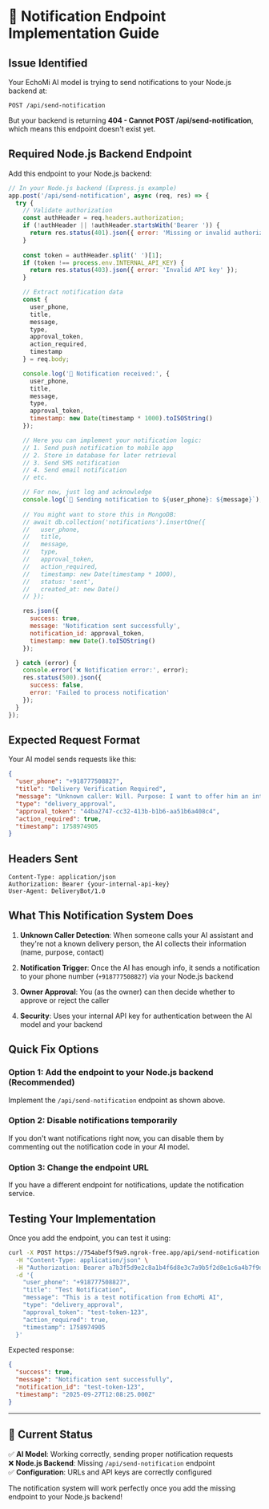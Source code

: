 # 🔔 Notification Endpoint Implementation Guide

## Issue Identified
Your EchoMi AI model is trying to send notifications to your Node.js backend at:
```
POST /api/send-notification
```

But your backend is returning **404 - Cannot POST /api/send-notification**, which means this endpoint doesn't exist yet.

## Required Node.js Backend Endpoint

Add this endpoint to your Node.js backend:

```javascript
// In your Node.js backend (Express.js example)
app.post('/api/send-notification', async (req, res) => {
  try {
    // Validate authorization
    const authHeader = req.headers.authorization;
    if (!authHeader || !authHeader.startsWith('Bearer ')) {
      return res.status(401).json({ error: 'Missing or invalid authorization header' });
    }
    
    const token = authHeader.split(' ')[1];
    if (token !== process.env.INTERNAL_API_KEY) {
      return res.status(403).json({ error: 'Invalid API key' });
    }

    // Extract notification data
    const {
      user_phone,
      title,
      message,
      type,
      approval_token,
      action_required,
      timestamp
    } = req.body;

    console.log('📱 Notification received:', {
      user_phone,
      title,
      message,
      type,
      approval_token,
      timestamp: new Date(timestamp * 1000).toISOString()
    });

    // Here you can implement your notification logic:
    // 1. Send push notification to mobile app
    // 2. Store in database for later retrieval
    // 3. Send SMS notification
    // 4. Send email notification
    // etc.

    // For now, just log and acknowledge
    console.log(`🔔 Sending notification to ${user_phone}: ${message}`);
    
    // You might want to store this in MongoDB:
    // await db.collection('notifications').insertOne({
    //   user_phone,
    //   title,
    //   message,
    //   type,
    //   approval_token,
    //   action_required,
    //   timestamp: new Date(timestamp * 1000),
    //   status: 'sent',
    //   created_at: new Date()
    // });

    res.json({
      success: true,
      message: 'Notification sent successfully',
      notification_id: approval_token,
      timestamp: new Date().toISOString()
    });

  } catch (error) {
    console.error('❌ Notification error:', error);
    res.status(500).json({ 
      success: false, 
      error: 'Failed to process notification' 
    });
  }
});
```

## Expected Request Format

Your AI model sends requests like this:

```json
{
  "user_phone": "+918777508827",
  "title": "Delivery Verification Required",
  "message": "Unknown caller: Will. Purpose: I want to offer him an internship.. Callback: Caller's Number Additional info: It's basically | Basically, it's",
  "type": "delivery_approval",
  "approval_token": "44ba2747-cc32-413b-b1b6-aa51b6a408c4",
  "action_required": true,
  "timestamp": 1758974905
}
```

## Headers Sent

```
Content-Type: application/json
Authorization: Bearer {your-internal-api-key}
User-Agent: DeliveryBot/1.0
```

## What This Notification System Does

1. **Unknown Caller Detection**: When someone calls your AI assistant and they're not a known delivery person, the AI collects their information (name, purpose, contact)

2. **Notification Trigger**: Once the AI has enough info, it sends a notification to your phone number (`+918777508827`) via your Node.js backend

3. **Owner Approval**: You (as the owner) can then decide whether to approve or reject the caller

4. **Security**: Uses your internal API key for authentication between the AI model and your backend

## Quick Fix Options

### Option 1: Add the endpoint to your Node.js backend (Recommended)
Implement the `/api/send-notification` endpoint as shown above.

### Option 2: Disable notifications temporarily
If you don't want notifications right now, you can disable them by commenting out the notification code in your AI model.

### Option 3: Change the endpoint URL
If you have a different endpoint for notifications, update the notification service.

## Testing Your Implementation

Once you add the endpoint, you can test it using:

```bash
curl -X POST https://754abef5f9a9.ngrok-free.app/api/send-notification \
  -H "Content-Type: application/json" \
  -H "Authorization: Bearer a7b3f5d9e2c8a1b4f6d8e3c7a9b5f2d8e1c6a4b7f9d3e8c2a5b1f4d7e9c3a6b8" \
  -d '{
    "user_phone": "+918777508827",
    "title": "Test Notification",
    "message": "This is a test notification from EchoMi AI",
    "type": "delivery_approval",
    "approval_token": "test-token-123",
    "action_required": true,
    "timestamp": 1758974905
  }'
```

Expected response:
```json
{
  "success": true,
  "message": "Notification sent successfully",
  "notification_id": "test-token-123",
  "timestamp": "2025-09-27T12:08:25.000Z"
}
```

---

## 🔧 Current Status

✅ **AI Model**: Working correctly, sending proper notification requests  
❌ **Node.js Backend**: Missing `/api/send-notification` endpoint  
✅ **Configuration**: URLs and API keys are correctly configured  

The notification system will work perfectly once you add the missing endpoint to your Node.js backend!